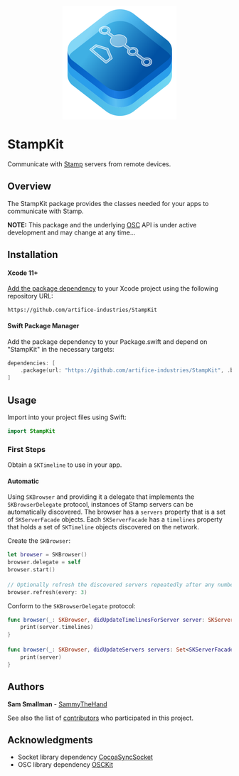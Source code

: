 <p align="center">
    <img src="stampkit-icon.svg" width="256" align="middle" alt=“StampKit”/>
</p>

# StampKit
Communicate with [Stamp](https://stamp.xyz) servers from remote devices.

## Overview
The StampKit package provides the classes needed for your apps to communicate with Stamp.

**NOTE:** This package and the underlying [OSC](http://opensoundcontrol.org/introduction-osc) API is under active development and may change at any time...

## Installation

#### Xcode 11+
[Add the package dependency](https://developer.apple.com/documentation/xcode/adding_package_dependencies_to_your_app) to your Xcode project using the following repository URL: 
``` 
https://github.com/artifice-industries/StampKit
```
#### Swift Package Manager

Add the package dependency to your Package.swift and depend on "StampKit" in the necessary targets:

```  swift
dependencies: [
    .package(url: "https://github.com/artifice-industries/StampKit", .branch("master"))
]
```

## Usage

Import into your project files using Swift:

``` swift
import StampKit
```

### First Steps

Obtain a `SKTimeline` to use in your app.

#### Automatic

Using `SKBrowser` and providing it a delegate that implements the `SKBrowserDelegate` protocol, instances of Stamp servers can be automatically discovered. The browser has a `servers` property that is a set of `SKServerFacade` objects. Each `SKServerFacade` has a `timelines` property that holds a set of `SKTimeline` objects discovered on the network.

Create the `SKBrowser`:

``` swift
let browser = SKBrowser()
browser.delegate = self
browser.start()

// Optionally refresh the discovered servers repeatedly after any number of seconds.
browser.refresh(every: 3)
```

Conform to the `SKBrowserDelegate` protocol:

``` swift
func browser(_: SKBrowser, didUpdateTimelinesForServer server: SKServerFacade) {
    print(server.timelines)
}

func browser(_: SKBrowser, didUpdateServers servers: Set<SKServerFacade>) {
    print(server)
}
```

## Authors

**Sam Smallman** - [SammyTheHand](https://github.com/sammythehand)

See also the list of [contributors](https://github.com/artifice-industries/StampKit/graphs/contributors) who participated in this project.

## Acknowledgments

* Socket library dependency [CocoaSyncSocket](https://github.com/robbiehanson/CocoaAsyncSocket)
* OSC library dependency [OSCKit](https://github.com/SammyTheHand/OSCKit)

